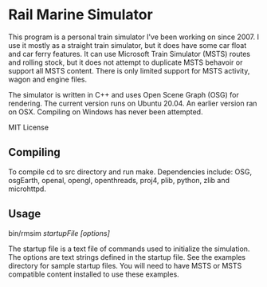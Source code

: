 # Rail Marine Simulator

This program is a personal train simulator I've been working on since 2007.
I use it mostly as a straight train simulator, but it does have some
car float and car ferry features.  It can use Microsoft Train Simulator (MSTS)
routes and rolling stock, but it does not attempt to duplicate MSTS behavoir
or support all MSTS content.  There is only limited support for MSTS
activity, wagon and engine files.

The simulator is written in C++ and uses Open Scene Graph (OSG) for rendering.
The current version runs on Ubuntu 20.04.  An earlier version ran on OSX.
Compiling on Windows has never been attempted.

MIT License

## Compiling

To compile cd to src directory and run make.  Dependencies include: OSG,
osgEarth, openal, opengl, openthreads, proj4, plib, python, zlib and
microhttpd.

## Usage

bin/rmsim *startupFile* *[options]*

The startup file is a text file of commands used to initialize the simulation.
The options are text strings defined in the startup file.  See the examples
directory for sample startup files.  You will need to have MSTS or MSTS
compatible content installed to use these examples.
